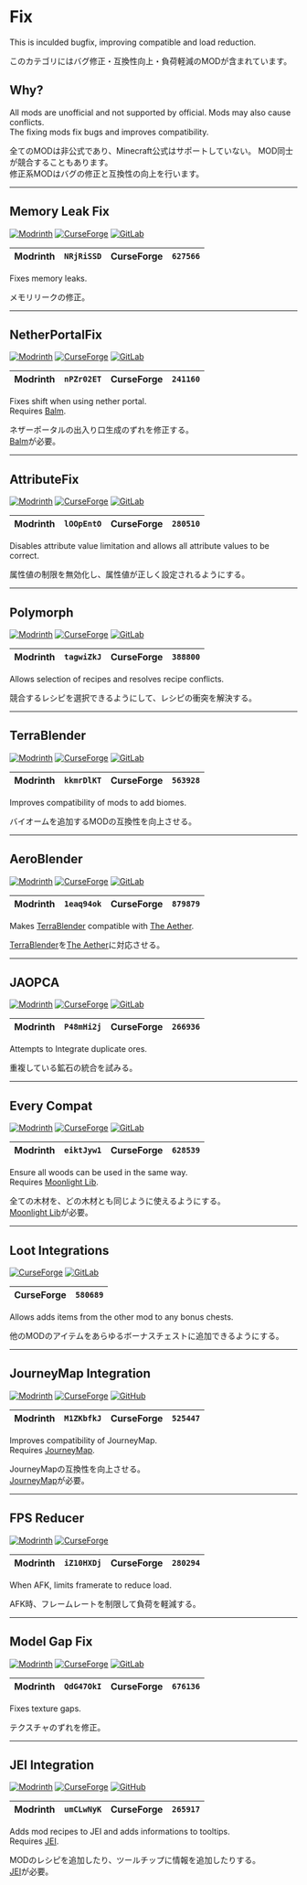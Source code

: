 # Fix  

  This is inculded bugfix, improving compatible and load reduction.  

  このカテゴリにはバグ修正・互換性向上・負荷軽減のMODが含まれています。  

## Why?  

  All mods are unofficial and not supported by official.
  Mods may also cause conflicts.  
  The fixing mods fix bugs and improves compatibility.  

  全てのMODは非公式であり、Minecraft公式はサポートしていない。
  MOD同士が競合することもあります。  
  修正系MODはバグの修正と互換性の向上を行います。  

---

[memoryleakfix_mr]: https://img.shields.io/modrinth/dt/NRjRiSSD?logo=modrinth
[memoryleakfix_cf]: https://img.shields.io/curseforge/dt/627566?logo=curseforge
[memoryleakfix_gh]: https://img.shields.io/github/last-commit/fxmorin/memoryleakfix?logo=github

## Memory Leak Fix  

  [![Modrinth][memoryleakfix_mr]](https://modrinth.com/mod/memoryleakfix)
  [![CurseForge][memoryleakfix_cf]](https://curseforge.com/minecraft/mc-mods/memoryleakfix)
  [![GitLab][memoryleakfix_gh]](https://github.com/fxmorin/memoryleakfix)  

  | Modrinth | `NRjRiSSD` | CurseForge | `627566` |
  | :------: | :--------: | :--------: | :------: |  

  Fixes memory leaks.  

  メモリリークの修正。  

---

[netherportalfix_mr]: https://img.shields.io/modrinth/dt/nPZr02ET?logo=modrinth
[netherportalfix_cf]: https://img.shields.io/curseforge/dt/241160?logo=curseforge
[netherportalfix_gh]: https://img.shields.io/github/last-commit/twelveiterationmods/netherportalfix?logo=github

[balm]: https://modrinth.com/mod/balm

## NetherPortalFix  

  [![Modrinth][netherportalfix_mr]](https://modrinth.com/mod/netherportalfix)
  [![CurseForge][netherportalfix_cf]](https://curseforge.com/minecraft/mc-mods/netherportalfix)
  [![GitLab][netherportalfix_gh]](https://github.com/twelveiterationmods/netherportalfix)  

  | Modrinth | `nPZr02ET` | CurseForge | `241160` |
  | :------: | :--------: | :--------: | :------: |  

  Fixes shift when using nether portal.  
  Requires [Balm][balm].  

  ネザーポータルの出入り口生成のずれを修正する。  
  [Balm][balm]が必要。  

---

[attributefix_mr]: https://img.shields.io/modrinth/dt/lOOpEntO?logo=modrinth
[attributefix_cf]: https://img.shields.io/curseforge/dt/280510?logo=curseforge
[attributefix_gh]: https://img.shields.io/github/last-commit/darkhax-minecraft/attributefix?logo=github

## AttributeFix  

  [![Modrinth][attributefix_mr]](https://modrinth.com/mod/attributefix)
  [![CurseForge][attributefix_cf]](https://curseforge.com/minecraft/mc-mods/attributefix)
  [![GitLab][attributefix_gh]](https://github.com/darkhax-minecraft/attributefix)  

  | Modrinth | `lOOpEntO` | CurseForge | `280510` |
  | :------: | :--------: | :--------: | :------: |  

  Disables attribute value limitation
  and allows all attribute values to be correct.  

  属性値の制限を無効化し、属性値が正しく設定されるようにする。  

---

[polymorph_mr]: https://img.shields.io/modrinth/dt/tagwiZkJ?logo=modrinth
[polymorph_cf]: https://img.shields.io/curseforge/dt/388800?logo=curseforge
[polymorph_gh]: https://img.shields.io/github/last-commit/illusivesoulworks/polymorph?logo=github

## Polymorph  

  [![Modrinth][polymorph_mr]](https://modrinth.com/mod/polymorph)
  [![CurseForge][polymorph_cf]](https://curseforge.com/minecraft/mc-mods/polymorph)
  [![GitLab][polymorph_gh]](https://github.com/illusivesoulworks/polymorph)  

  | Modrinth | `tagwiZkJ` | CurseForge | `388800` |
  | :------: | :--------: | :--------: | :------: |  

  Allows selection of recipes and resolves recipe conflicts.  

  競合するレシピを選択できるようにして、レシピの衝突を解決する。  

---

[terrablender_mr]: https://img.shields.io/modrinth/dt/kkmrDlKT?logo=modrinth
[terrablender_cf]: https://img.shields.io/curseforge/dt/563928?logo=curseforge
[terrablender_gh]: https://img.shields.io/github/last-commit/glitchfiend/terrablender?logo=github

## TerraBlender  

  [![Modrinth][terrablender_mr]](https://modrinth.com/mod/terrablender)
  [![CurseForge][terrablender_cf]](https://curseforge.com/minecraft/mc-mods/terrablender)
  [![GitLab][terrablender_gh]](https://github.com/glitchfiend/terrablender)  

  | Modrinth | `kkmrDlKT` | CurseForge | `563928` |
  | :------: | :--------: | :--------: | :------: |  

  Improves compatibility of mods to add biomes.  

  バイオームを追加するMODの互換性を向上させる。  

---

[aeroblender_mr]: https://img.shields.io/modrinth/dt/1eaq94ok?logo=modrinth
[aeroblender_cf]: https://img.shields.io/curseforge/dt/879879?logo=curseforge
[aeroblender_gh]: https://img.shields.io/github/last-commit/razordevs/aeroblender?logo=github

[terrablender]: https://modrinth.com/mod/terrablender
[aether]: https://modrinth.com/mod/aether

## AeroBlender  

  [![Modrinth][aeroblender_mr]](https://modrinth.com/mod/aeroblender)
  [![CurseForge][aeroblender_cf]](https://curseforge.com/minecraft/mc-mods/aeroblender)
  [![GitLab][aeroblender_gh]](https://github.com/razordevs/aeroblender)  

  | Modrinth | `1eaq94ok` | CurseForge | `879879` |
  | :------: | :--------: | :--------: | :------: |  

  Makes [TerraBlender][terrablender] compatible with [The Aether][aether].  

  [TerraBlender][terrablender]を[The Aether][aether]に対応させる。  

---

[jaopca_mr]: https://img.shields.io/modrinth/dt/P48mHi2j?logo=modrinth
[jaopca_cf]: https://img.shields.io/curseforge/dt/266936?logo=curseforge
[jaopca_gh]: https://img.shields.io/github/last-commit/thelmiffy1111/jaopca?logo=github

## JAOPCA  

  [![Modrinth][jaopca_mr]](https://modrinth.com/mod/jaopca)
  [![CurseForge][jaopca_cf]](https://curseforge.com/minecraft/mc-mods/jaopca)
  [![GitLab][jaopca_gh]](https://github.com/thelmiffy1111/jaopca)  

  | Modrinth | `P48mHi2j` | CurseForge | `266936` |
  | :------: | :--------: | :--------: | :------: |  

  Attempts to Integrate duplicate ores.  

  重複している鉱石の統合を試みる。  

---

[every-compat_mr]: https://img.shields.io/modrinth/dt/eiktJyw1?logo=modrinth
[every-compat_cf]: https://img.shields.io/curseforge/dt/628539?logo=curseforge
[every-compat_gh]: https://img.shields.io/github/last-commit/mehvahdjukaar/woodgood?logo=github

[moonlight]: https://modrinth.com/mod/moonlight

## Every Compat  

  [![Modrinth][every-compat_mr]](https://modrinth.com/mod/every-compat)
  [![CurseForge][every-compat_cf]](https://curseforge.com/minecraft/mc-mods/every-compat)
  [![GitLab][every-compat_gh]](https://github.com/mehvahdjukaar/woodgood)  

  | Modrinth | `eiktJyw1` | CurseForge | `628539` |
  | :------: | :--------: | :--------: | :------: |  

  Ensure all woods can be used in the same way.  
  Requires [Moonlight Lib][moonlight].  

  全ての木材を、どの木材とも同じように使えるようにする。  
  [Moonlight Lib][moonlight]が必要。  

---

[loot-integrations_cf]: https://img.shields.io/curseforge/dt/580689?logo=curseforge
[loot-integrations_gh]: https://img.shields.io/github/last-commit/someaddons/lootintegrations?logo=github

## Loot Integrations  

  [![CurseForge][loot-integrations_cf]](https://curseforge.com/minecraft/mc-mods/loot-integrations)
  [![GitLab][loot-integrations_gh]](https://github.com/someaddons/lootintegrations)  

  | CurseForge | `580689` |
  | :--------: | :------: |  

  Allows adds items from the other mod to any bonus chests.  

  他のMODのアイテムをあらゆるボーナスチェストに追加できるようにする。  

---

[journeymap-integration_mr]: https://img.shields.io/modrinth/dt/M1ZKbfkJ?logo=modrinth
[journeymap-integration_cf]: https://img.shields.io/curseforge/dt/525447?logo=curseforge
[journeymap-integration_gh]: https://img.shields.io/github/last-commit/frank89722/journeymapintegration?logo=github

[journeymap]: https://modrinth.com/mod/journeymap

## JourneyMap Integration  

  [![Modrinth][journeymap-integration_mr]](https://modrinth.com/mod/journeymap-integration)
  [![CurseForge][journeymap-integration_cf]](https://curseforge.com/minecraft/mc-mods/journeymap-integration)
  [![GitHub][journeymap-integration_gh]](https://github.com/frank89722/journeymapintegration)

  | Modrinth | `M1ZKbfkJ` | CurseForge | `525447` |
  | :------: | :--------: | :--------: | :------: |  

  Improves compatibility of JourneyMap.  
  Requires [JourneyMap][journeymap].  

  JourneyMapの互換性を向上させる。  
  [JourneyMap][journeymap]が必要。  

---

[fps-reducer_mr]: https://img.shields.io/modrinth/dt/iZ10HXDj?logo=modrinth
[fps-reducer_cf]: https://img.shields.io/curseforge/dt/280294?logo=curseforge

## FPS Reducer  

  [![Modrinth][fps-reducer_mr]](https://modrinth.com/mod/fps-reducer)
  [![CurseForge][fps-reducer_cf]](https://www.curseforge.com/minecraft/mc-mods/fps-reducer)

  | Modrinth | `iZ10HXDj` | CurseForge | `280294` |
  | :------: | :--------: | :--------: | :------: |  

  When AFK, limits framerate to reduce load.  

  AFK時、フレームレートを制限して負荷を軽減する。  

---

[modelfix_mr]: https://img.shields.io/modrinth/dt/QdG47OkI?logo=modrinth
[modelfix_cf]: https://img.shields.io/curseforge/dt/676136?logo=curseforge
[modelfix_gh]: https://img.shields.io/github/last-commit/mehvahdjukaar/modelfix-multi?logo=github

## Model Gap Fix  

  [![Modrinth][modelfix_mr]](https://modrinth.com/mod/modelfix)
  [![CurseForge][modelfix_cf]](https://curseforge.com/minecraft/mc-mods/model-gap-fix)
  [![GitLab][modelfix_gh]](https://github.com/mehvahdjukaar/modelfix-multi)  

  | Modrinth | `QdG47OkI` | CurseForge | `676136` |
  | :------: | :--------: | :--------: | :------: |  

  Fixes texture gaps.  

  テクスチャのずれを修正。  

---

[jei-integration_mr]: https://img.shields.io/modrinth/dt/umCLwNyK?logo=modrinth
[jei-integration_cf]: https://img.shields.io/curseforge/dt/265917?logo=curseforge
[jei-integration_gh]: https://img.shields.io/github/last-commit/snowshock35/jei-integration?logo=github

[jei]: https://modrinth.com/mod/jei

## JEI Integration  

  [![Modrinth][jei-integration_mr]](https://modrinth.com/mod/jei-integration)
  [![CurseForge][jei-integration_cf]](https://curseforge.com/minecraft/mc-mods/jei-integration)
  [![GitHub][jei-integration_gh]](https://github.com/snowshock35/jei-integration)

  | Modrinth | `umCLwNyK` | CurseForge | `265917` |
  | :------: | :--------: | :--------: | :------: |  

  Adds mod recipes to JEI and adds informations to tooltips.  
  Requires [JEI][jei].  

  MODのレシピを追加したり、ツールチップに情報を追加したりする。  
  [JEI][jei]が必要。  
